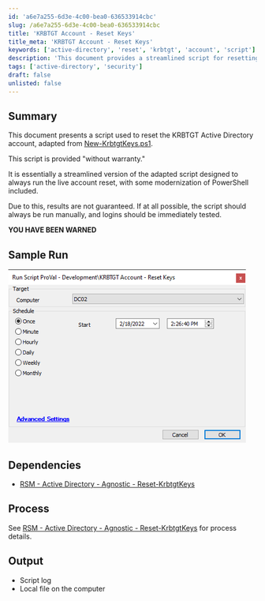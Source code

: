 ```yaml
---
id: 'a6e7a255-6d3e-4c00-bea0-636533914cbc'
slug: /a6e7a255-6d3e-4c00-bea0-636533914cbc
title: 'KRBTGT Account - Reset Keys'
title_meta: 'KRBTGT Account - Reset Keys'
keywords: ['active-directory', 'reset', 'krbtgt', 'account', 'script']
description: 'This document provides a streamlined script for resetting the KRBTGT Active Directory account. It includes a sample run, dependencies, and output details, while emphasizing the need for caution when executing the script.'
tags: ['active-directory', 'security']
draft: false
unlisted: false
---
```


## Summary

This document presents a script used to reset the KRBTGT Active Directory account, adapted from [New-KrbtgtKeys.ps1](https://github.com/microsoft/New-KrbtgtKeys.ps1/blob/master/New-KrbtgtKeys.ps1).

This script is provided "without warranty." 

It is essentially a streamlined version of the adapted script designed to always run the live account reset, with some modernization of PowerShell included. 

Due to this, results are not guaranteed. If at all possible, the script should always be run manually, and logins should be immediately tested. 

**YOU HAVE BEEN WARNED**

## Sample Run

![Sample Run](../../../static/img/KRBTGT-Account---Reset-Keys/image_1.png)

## Dependencies

- [RSM - Active Directory - Agnostic - Reset-KrbtgtKeys](/docs/ae748a86-1683-4d69-9c96-17a6a8f79950)

## Process

See [RSM - Active Directory - Agnostic - Reset-KrbtgtKeys](/docs/ae748a86-1683-4d69-9c96-17a6a8f79950) for process details.

## Output

- Script log
- Local file on the computer



